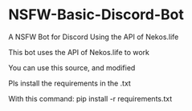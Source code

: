 # NSFW-Basic-Discord-Bot
A NSFW Bot for Discord Using the API of Nekos.life

This bot uses the API of Nekos.life to work

You can use this source, and modified

Pls install the requirements in the .txt

With this command: pip install -r requirements.txt

